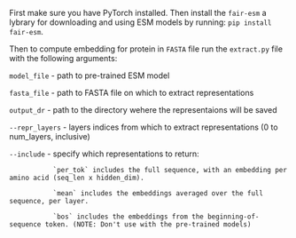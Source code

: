 First make sure you have PyTorch installed.
Then install the `fair-esm` a lybrary for downloading and using ESM models by running:
`pip install fair-esm`.

Then to compute embedding for protein in `FASTA` file run the `extract.py` file with the following arguments:

`model_file` - path to pre-trained ESM model

`fasta_file` - path to FASTA file on which to extract representations

`output_dr` - path to the directory wehere the representaions will be saved

`--repr_layers` - layers indices from which to extract representations (0 to num_layers, inclusive)

`--include` - specify which representations to return:

               `per_tok` includes the full sequence, with an embedding per amino acid (seq_len x hidden_dim).
               
               `mean` includes the embeddings averaged over the full sequence, per layer.
               
               `bos` includes the embeddings from the beginning-of-sequence token. (NOTE: Don't use with the pre-trained models)
